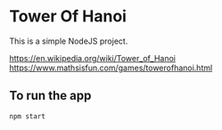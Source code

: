 # Tower Of Hanoi

This is a simple NodeJS project.

https://en.wikipedia.org/wiki/Tower_of_Hanoi
https://www.mathsisfun.com/games/towerofhanoi.html

## To run the app
```
npm start
```
